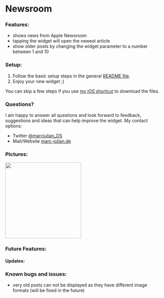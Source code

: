 # Newsroom

### Features:
- shows news from Apple Newsroom
- tapping the widget will open the newest article
- show older posts by changing the widget parameter to a number between 1 and 10

### Setup:
1. Follow the basic setup steps in the general <a href="https://github.com/marcjulianschwarz/scriptable-widgets/blob/main/README.md">README file</a>.
2. Enjoy your new widget ;)

You can skip a few steps if you use <a href="https://www.icloud.com/shortcuts/6ed2c6905d664447888fb5b4b10b92b9">my iOS shortcut</a> to download the files.

### Questions?
I am happy to answer all questions and look forward to feedback, suggestions and ideas that can help improve the widget.
My contact options:
- Twitter <a href="https://twitter.com/marcjulian_DS">@marcjulian_DS</a>
- Mail/Website <a href="https://www.marc-julian.de/">marc-julian.de</a>

### Pictures:

<div>
<img src = "https://github.com/marcjulianschwarz/scriptable-widgets/blob/main/nasa-pictures/images/IMG_1652.jpg" width=240px>
</div>


### Future Features:

#### Updates:

### Known bugs and issues:
- very old posts can not be displayed as they have different image formats (will be fixed in the future)
